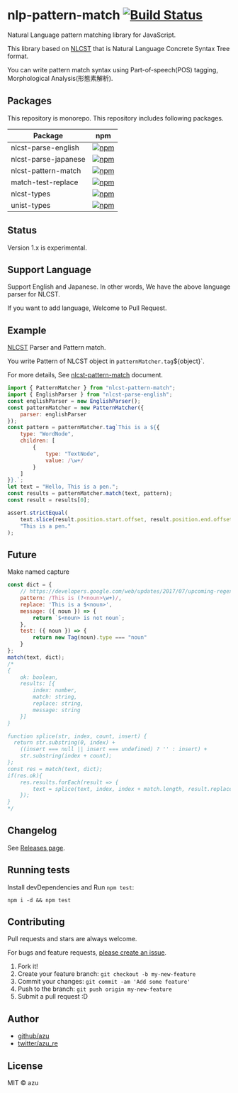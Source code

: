 # nlp-pattern-match [![Build Status](https://travis-ci.org/azu/nlp-pattern-match.svg?branch=master)](https://travis-ci.org/azu/nlp-pattern-match)

Natural Language pattern matching library for JavaScript.

This library based on [NLCST](https://github.com/syntax-tree/nlcst) that is Natural Language Concrete Syntax Tree format.

You can write pattern match syntax using Part-of-speech(POS) tagging, Morphological Analysis(形態素解析).

## Packages

This repository is monorepo.
This repository includes following packages.

| Package | npm |
| ------  | --- |
| nlcst-parse-english | [![npm](https://img.shields.io/npm/v/nlcst-parse-english.svg?style=flat-square)](https://www.npmjs.com/package/nlcst-parse-english) |
| nlcst-parse-japanese | [![npm](https://img.shields.io/npm/v/nlcst-parse-japanese.svg?style=flat-square)](https://www.npmjs.com/package/nlcst-parse-japanese) |
| nlcst-pattern-match | [![npm](https://img.shields.io/npm/v/nlcst-pattern-match.svg?style=flat-square)](https://www.npmjs.com/package/nlcst-pattern-match) |
| match-test-replace | [![npm](https://img.shields.io/npm/v/match-test-replace.svg?style=flat-square)](https://www.npmjs.com/package/match-test-replace) |
| nlcst-types | [![npm](https://img.shields.io/npm/v/nlcst-types.svg?style=flat-square)](https://www.npmjs.com/package/nlcst-types) |
| unist-types | [![npm](https://img.shields.io/npm/v/unist-types.svg?style=flat-square)](https://www.npmjs.com/package/unist-types) |

## Status

Version 1.x is experimental.

## Support Language

Support English and Japanese.
In other words, We have the above language parser for NLCST.

If you want to add language, Welcome to Pull Request.

## Example

[NLCST](https://github.com/syntax-tree/nlcst) Parser and Pattern match.

You write Pattern of NLCST object in `patternMatcher.tag`${object}`. 

For more details, See [nlcst-pattern-match](./packages/nlcst-pattern-match) document.

```js
import { PatternMatcher } from "nlcst-pattern-match";
import { EnglishParser } from "nlcst-parse-english";
const englishParser = new EnglishParser();
const patternMatcher = new PatternMatcher({
    parser: englishParser
});
const pattern = patternMatcher.tag`This is a ${{
    type: "WordNode",
    children: [
        {
            type: "TextNode",
            value: /\w+/
        }
    ]
}}.`;
let text = "Hello, This is a pen.";
const results = patternMatcher.match(text, pattern);
const result = results[0];

assert.strictEqual(
    text.slice(result.position.start.offset, result.position.end.offset),
    "This is a pen."
);
```

## Future 

Make named capture

```js
const dict = {
    // https://developers.google.com/web/updates/2017/07/upcoming-regexp-features
    pattern: /This is (?<noun>\w+)/,
    replace: 'This is a $<noun>',
    message: ({ noun }) => {
        return `$<noun> is not noun`;
    },
    test: ({ noun }) => {
        return new Tag(noun).type === "noun"
    }
};
match(text, dict);
/*
{
    ok: boolean,
    results: [{
        index: number,
        match: string,
        replace: string,
        message: string    
    }]
}

function splice(str, index, count, insert) {
  return str.substring(0, index) + 
    ((insert === null || insert === undefined) ? '' : insert) + 
    str.substring(index + count);
};
const res = match(text, dict);
if(res.ok){
    res.results.forEach(result => {
        text = splice(text, index, index + match.length, result.replace)
    });
}
*/
```

## Changelog

See [Releases page](https://github.com/azu/nlp-pattern-match/releases).

## Running tests

Install devDependencies and Run `npm test`:

    npm i -d && npm test

## Contributing

Pull requests and stars are always welcome.

For bugs and feature requests, [please create an issue](https://github.com/azu/nlp-pattern-match/issues).

1. Fork it!
2. Create your feature branch: `git checkout -b my-new-feature`
3. Commit your changes: `git commit -am 'Add some feature'`
4. Push to the branch: `git push origin my-new-feature`
5. Submit a pull request :D

## Author

- [github/azu](https://github.com/azu)
- [twitter/azu_re](https://twitter.com/azu_re)

## License

MIT © azu
